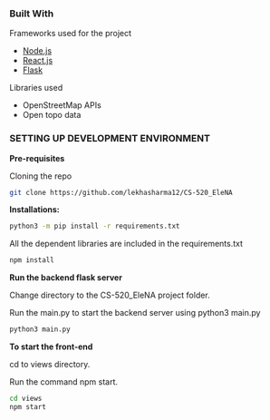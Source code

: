 ### Built With

Frameworks used for the project

- [Node.js](https://nodejs.org)
- [React.js](https://reactjs.org/)
- [Flask](https://flask.palletsprojects.com/en/2.2.x/)

Libraries used 
- OpenStreetMap APIs
- Open topo data

### SETTING UP DEVELOPMENT ENVIRONMENT

**Pre-requisites**

Cloning the repo
```sh
git clone https://github.com/lekhasharma12/CS-520_EleNA
```
**Installations:**
```sh
python3 -m pip install -r requirements.txt
```
All the dependent libraries are included in the requirements.txt
```sh
npm install
```
**Run the backend flask server**

Change directory to the CS-520_EleNA project folder.

Run the main.py to start the backend server using python3 main.py
```sh
python3 main.py
```

**To start the front-end**

cd to views directory.

Run the command npm start.
```sh
cd views
npm start
```
